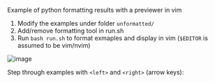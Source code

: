 Example of python formatting results with a previewer in vim

1. Modify the examples under folder `unformatted/`
2. Add/remove formatting tool in run.sh
3. Run `bash run.sh` to format exmaples and display in vim (`$EDITOR` is assumed to be vim/nvim)

![image](https://github.com/kaddkaka/python-formatting-examples/assets/4508793/8a1c800e-f2c7-4b40-a22c-fa5bd1636575)

Step through examples with `<left>` and `<right>` (arrow keys):
